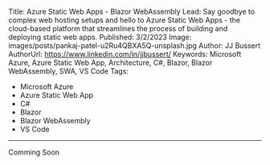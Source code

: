 Title: Azure Static Web Apps - Blazor WebAssembly
Lead: Say goodbye to complex web hosting setups and hello to Azure Static Web Apps - the cloud-based platform that streamlines the process of building and deploying static web apps.
Published: 3/2/2023
Image: images/posts/pankaj-patel-u2Ru4QBXA5Q-unsplash.jpg
Author: JJ Bussert
AuthorUrl: https://www.linkedin.com/in/jjbussert/
Keywords: Microsoft Azure, Azure Static Web App, Architecture, C#, Blazor, Blazor WebAssembly, SWA, VS Code
Tags:
 - Microsoft Azure
 - Azure Static Web App
 - C#
 - Blazor
 - Blazor WebAssembly
 - VS Code
---

Comming Soon